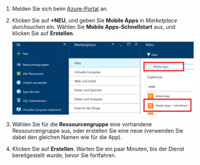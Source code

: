1. Melden Sie sich beim [Azure-Portal] an.

2. Klicken Sie auf **+NEU**, und geben Sie **Mobile Apps** in _Marketplace durchsuchen_ ein. Wählen Sie **Mobile Apps-Schnellstart** aus, und klicken Sie auf **Erstellen**.

	![Azure-Portal mit hervorgehobenem Mobile Apps-Schnellstart](./media/app-service-mobile-dotnet-backend-create-new-service/search-mobile-apps-quickstart.png)


3. Wählen Sie für die **Ressourcengruppe** eine vorhandene Ressourcengruppe aus, oder erstellen Sie eine neue (verwenden Sie dabei den gleichen Namen wie für die App).
 
4. Klicken Sie auf **Erstellen**. Warten Sie ein paar Minuten, bis der Dienst bereitgestellt wurde, bevor Sie fortfahren.

<!-- URLs. -->
[Azure-Portal]: https://portal.azure.com/

<!----HONumber=AcomDC_0803_2016-->